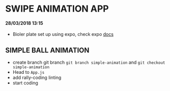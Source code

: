# SWIPE ANIMATION APP

#### 28/03/2018 13:15

* Bioler plate set up using expo, check expo [docs](http://expo.io/)

## SIMPLE BALL ANIMATION

* create branch git branch `git branch simple-animation` and `git checkout simple-animation`
* Head to `App.js`
* add rally-coding linting
* start coding
